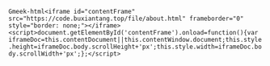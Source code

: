 `Gmeek-html<iframe id="contentFrame" src="https://code.buxiantang.top/file/about.html" frameborder="0" style="border: none;"></iframe><script>document.getElementById('contentFrame').onload=function(){var iframeDoc=this.contentDocument||this.contentWindow.document;this.style.height=iframeDoc.body.scrollHeight+'px';this.style.width=iframeDoc.body.scrollWidth+'px';};</script>`


